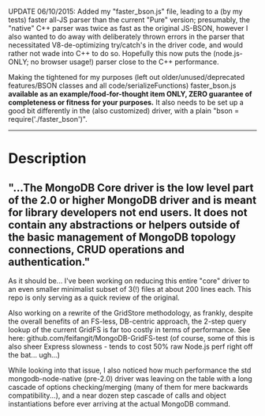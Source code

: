 UPDATE 06/10/2015: Added my "faster_bson.js" file, leading to a (by my tests) faster all-JS parser than the current "Pure" version; presumably, the "native" C++ parser was twice as fast as the original JS-BSON, however I also wanted to do away with deliberately thrown errors in the parser that necessitated V8-de-optimizing try/catch's in the driver code, and would rather not wade into C++ to do so. Hopefully this now puts the (node.js-ONLY; no browser usage!) parser close to the C++ performance.

Making the tightened for my purposes (left out older/unused/deprecated features/BSON classes and all code/serializeFunctions) faster_bson.js **available as an example/food-for-thought item ONLY, ZERO guarantee of completeness or fitness for your purposes.** It also needs to be set up a good bit differently in the (also customized) driver, with a plain "bson = require('./faster_bson')".

--- ---

# Description
"...The MongoDB Core driver is the low level part of the 2.0 or higher MongoDB driver and is meant for library developers not end users. It does not contain any abstractions or helpers outside of the basic management of MongoDB topology connections, CRUD operations and authentication."
---

As it should be... I've been working on reducing this entire "core" driver to an even smaller minimalist subset of 3(!) files at about 200 lines each. This repo is only serving as a quick review of the original.

Also working on a rewrite of the GridStore methodology, as frankly, despite the overall benefits of an FS-less, DB-centric approach, the 2-step query lookup of the current GridFS is far too costly in terms of performance. See here:
github.com/feifangit/MongoDB-GridFS-test (of course, some of this is also sheer Express slowness - tends to cost 50% raw Node.js perf right off the bat... ugh...)

While looking into that issue, I also noticed how much performance the std mongodb-node-native (pre-2.0) driver was leaving on the table with a long cascade of options checking/merging (many of them for mere backwards compatibility...), and a near dozen step cascade of calls and object instantiations before ever arriving at the actual MongoDB command.
